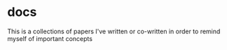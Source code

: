 # docs

This is a collections of papers I've written or co-written in order to remind myself of important concepts
